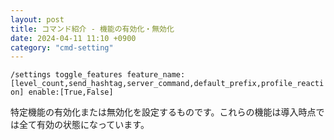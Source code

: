 ```yaml
---
layout: post
title: コマンド紹介 - 機能の有効化・無効化
date: 2024-04-11 11:10 +0900
category: "cmd-setting"
---
```


`/settings toggle_features feature_name:[level_count,send_hashtag,server_command,default_prefix,profile_reaction] enable:[True,False]`

特定機能の有効化または無効化を設定するものです。これらの機能は導入時点では全て有効の状態になっています。
